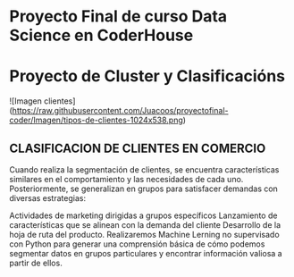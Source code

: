 # Proyecto Final de curso Data Science en CoderHouse
# Proyecto de Cluster y Clasificacións

![Imagen clientes]
(https://raw.githubusercontent.com/Juacoos/proyectofinal-coder/Imagen/tipos-de-clientes-1024x538.png)

## CLASIFICACION DE CLIENTES EN COMERCIO

Cuando realiza la segmentación de clientes, se encuentra características similares en el comportamiento y las necesidades de cada uno. Posteriormente, se generalizan en grupos para satisfacer demandas con diversas estrategias:

Actividades de marketing dirigidas a grupos específicos
Lanzamiento de características que se alinean con la demanda del cliente
Desarrollo de la hoja de ruta del producto.
Realizaremos Machine Lerning no supervisado con Python para generar una comprensión básica de cómo podemos segmentar datos en grupos particulares y encontrar información valiosa a partir de ellos.
